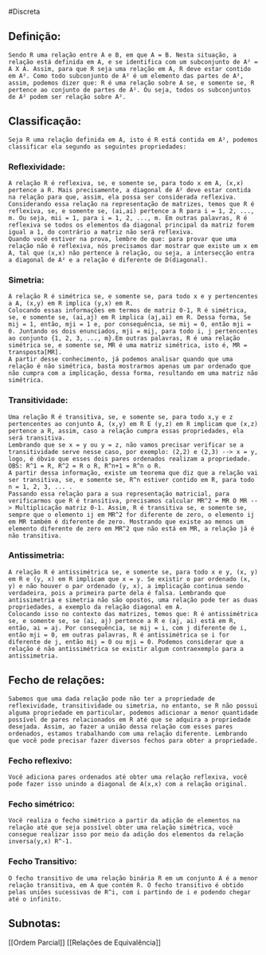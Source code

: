 #Discreta 

## Definição:
	Sendo R uma relação entre A e B, em que A = B. Nesta situação, a relação está definida em A, e se identifica com um subconjunto de A² = A X A. Assim, para que R seja uma relação em A, R deve estar contido em A². Como todo subconjunto de A² é um elemento das partes de A², assim, podemos dizer que: R é uma relação sobre A se, e somente se, R pertence ao conjunto de partes de A². Ou seja, todos os subconjuntos de A² podem ser relação sobre A².

## Classificação:
	Seja R uma relação definida em A, isto é R está contida em A², podemos classificar ela segundo as seguintes propriedades:

### Reflexividade:
	A relação R é reflexiva, se, e somente se, para todo x em A, (x,x) pertence a R. Mais precisamente, a diagonal de A² deve estar contida na relação para que, assim, ela possa ser considerada reflexiva.
	Considerando essa relação na representação de matrizes, temos que R é reflexiva, se, e somente se, (ai,ai) pertence a R para i = 1, 2, ..., m. Ou seja, mii = 1, para i = 1, 2, ..., m. Em outras palavras, R é reflexiva se todos os elementos da diagonal principal da matriz forem igual a 1, do contrário a matriz não será reflexiva. 
	Quando você estiver na prova, lembre de que: para provar que uma relação não é reflexiva, nós precisamos dar mostrar que existe um x em A, tal que (x,x) não pertence à relação, ou seja, a intersecção entra a diagonal de A² e a relação é diferente de D(diagonal).

### Simetria:
	A relação R é simétrica se, e somente se, para todo x e y pertencentes a A, (x,y) em R implica (y,x) em R.
	Colocando essas informações em termos de matriz 0-1, R é simétrica, se, e somente se, (ai,aj) em R implica (aj,ai) em R. Dessa forma, Se mij = 1, então, mji = 1 e, por consequência, se mij = 0, então mji = 0. Juntando os dois enunciados, mji = mij, para todo i, j pertencentes ao conjunto {1, 2, 3, ..., m}.Em outras palavras, R é uma relação simétrica se, e somente se, MR é uma matriz simétrica, isto é, MR = transposta[MR].
	A partir desse conhecimento, já podemos analisar quando que uma relação é não simétrica, basta mostrarmos apenas um par ordenado que não cumpra com a implicação, dessa forma, resultando em uma matriz não simétrica.
	
### Transitividade:
	Uma relação R é transitiva, se, e somente se, para todo x,y e z pertencentes ao conjunto A, (x,y) em R E (y,z) em R implicam que (x,z) pertence a R, assim, caso a relação cumpra essas propriedades, ela será transitiva. 
	Lembrando que se x = y ou y = z, não vamos precisar verificar se a transitividade serve nesse caso, por exemplo: (2,2) e (2,3) --> x = y, logo, é óbvio que esses dois pares ordenados realizam a propriedade.
	OBS: R^1 = R, R^2 = R o R, R^n+1 = R^n o R.
	A partir dessa informação, existe um teorema que diz que a relação vai ser transitiva, se, e somente se, R^n estiver contido em R, para todo n = 1, 2, 3, ... .
	Passando essa relação para a sua representação matricial, para verificarmos que R é transitiva, precisamos calcular MR^2 = MR O MR --> Multiplicação matriz 0-1. Assim, R é transitiva se, e somente se, sempre que o elemento ij em MR^2 for diferente de zero, o elemento ij em MR também é diferente de zero. Mostrando que existe ao menos um elemento diferente de zero em MR^2 que não está em MR, a relação já é não transitiva.

### Antissimetria:
	A relação R é antissimétrica se, e somente se, para todo x e y, (x, y) em R e (y, x) em R implicam que x = y. Se existir o par ordenado (x, y) e não houver o par ordenado (y, x), a implicação continua sendo verdadeira, pois a primeira parte dela é falsa. Lembrando que antissimetria e simetria não são opostos, uma relação pode ter as duas propriedades, a exemplo da relação diagonal em A.
	Colocando isso no contexto das matrizes, temos que: R é antissimétrica se, e somente se, se (ai, aj) pertence a R e (aj, ai) está em R, então, ai = aj. Por consequência, se mij = i, com j diferente de i, então mji = 0, em outras palavras, R é antissimétrica se i for diferente de j, então mij = 0 ou mji = 0. Podemos considerar que a relação é não antissimétrica se existir algum contraexemplo para a antissimetria.
	
## Fecho de relações:
	Sabemos que uma dada relação pode não ter a propriedade de reflexividade, transitividade ou simetria, no entanto, se R não possui alguma propriedade em particular, podemos adicionar a menor quantidade possível de pares relacionados em R até que se adquira a propriedade desejada. Assim, ao fazer a união dessa relação com esses pares ordenados, estamos trabalhando com uma relação diferente. Lembrando que você pode precisar fazer diversos fechos para obter a propriedade.

### Fecho reflexivo:
	Você adiciona pares ordenados até obter uma relação reflexiva, você pode fazer isso unindo a diagonal de A(x,x) com a relação original.

### Fecho simétrico: 
	Você realiza o fecho simétrico a partir da adição de elementos na relação até que seja possível obter uma relação simétrica, você consegue realizar isso por meio da adição dos elementos da relação inversa(y,x) R^-1.

### Fecho Transitivo:
	O fecho transitivo de uma relação binária R em um conjunto A é a menor relação transitiva, em A que contém R. O fecho transitivo é obtido pelas uniões sucessivas de R^i, com i partindo de i e podendo chegar até o infinito.

## Subnotas:
[[Ordem Parcial]] 
[[Relações de Equivalência]] 